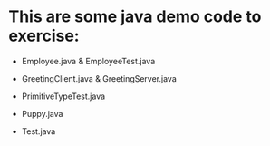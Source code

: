 # This are some java demo code to exercise:

* Employee.java & EmployeeTest.java

* GreetingClient.java & GreetingServer.java

* PrimitiveTypeTest.java

* Puppy.java

* Test.java

